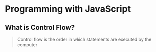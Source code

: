 # Programming with JavaScript

## What is Control Flow?

> Control flow is the order in which statements are executed by the computer
